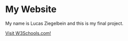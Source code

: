 <!DOCTYPE html>
<html>
<body>

<h1>My Website</h1>

<p>My name is Lucas Ziegelbein and this is my final project.</p>

<p><a href="https://www.w3schools.com/">Visit W3Schools.com!</a>

</body>
</html>
